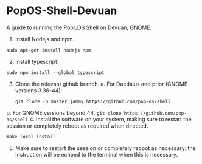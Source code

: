 # PopOS-Shell-Devuan
A guide to running the Pop!_OS Shell on Devuan, GNOME.

1. Install Nodejs and npm.
```
sudo apt-get install nodejs npm
```
2. Install typescript.
```
sudo npm install --global typescript
```
3. Clone the relevant github branch.
  a. For Daedalus and prior (GNOME versions 3.36-44):
     ```
     git clone -b master_jammy https://github.com/pop-os/shell
     ```
  b. For GNOME versions beyond 44:
    ```
    git clone https://github.com/pop-os/shell
    ```
4. Install the software on your system, making sure to restart the session or completely reboot as required when directed.
```
make local-install
```
5. Make sure to restart the session or completely reboot as necessary: the instruction will be echoed to the terminal when this is necessary.
